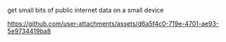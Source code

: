 get small bits of public internet data on a small device


https://github.com/user-attachments/assets/d6a5f4c0-719e-4701-ae93-5e9734419ba8

